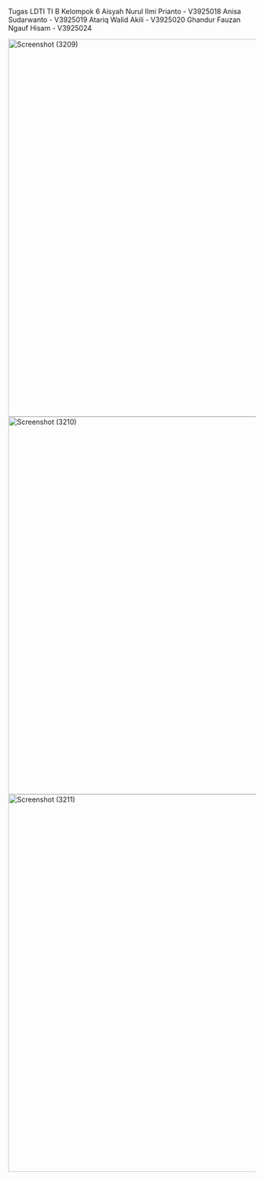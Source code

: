 Tugas LDTI TI B
Kelompok 6
Aisyah Nurul Ilmi Prianto - V3925018
Anisa Sudarwanto - V3925019
Atariq Walid Akili - V3925020
Ghandur Fauzan Ngauf Hisam - V3925024

<img width="1366" height="768" alt="Screenshot (3209)" src="https://github.com/user-attachments/assets/9ddd8d84-783b-45f0-a634-9226eec4fffb" />
<img width="1366" height="768" alt="Screenshot (3210)" src="https://github.com/user-attachments/assets/5c267cfa-daaf-4e3e-ab6e-7fb6df212231" />
<img width="1366" height="768" alt="Screenshot (3211)" src="https://github.com/user-attachments/assets/e8828bf0-c181-4396-897c-9dbff566ba6e" />
